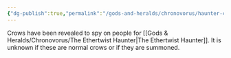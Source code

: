 ```yaml
---
{"dg-publish":true,"permalink":"/gods-and-heralds/chronovorus/haunter-crows/","updated":"2025-08-11T11:53:31.402+01:00"}
---
```


Crows have been revealed to spy on people for [[Gods & Heralds/Chronovorus/The Ethertwist Haunter\|The Ethertwist Haunter]]. It is unknown if these are normal crows or if they are summoned.